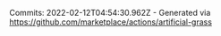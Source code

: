 Commits: 2022-02-12T04:54:30.962Z - Generated via https://github.com/marketplace/actions/artificial-grass
<br>
